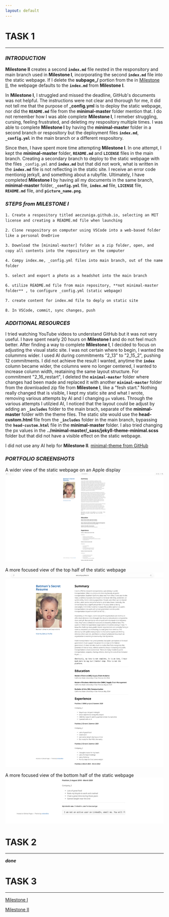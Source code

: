 ```yaml
---
layout: default
---
```


# **TASK 1**
* * * 

### _INTRODUCTION_
**Milestone II** creates a second **`index.md`** file nested in the responsitory and main branch used in **Milestone I**, incorporating the second **`index.md`** file into the static webpage. If I delete the **subpage_/** portion from the  in [Milestone II](https://aeczuniga.github.io/subpage_1/), the webpage defaults to the **`index.md`** from **Milestone I**. 

In **Milestone I**, I struggled and missed the deadline, GitHub's documents was not helpful. The instructions were not clear and thorough for me, it did not tell me that the purpose of **_config.yml** is to deploy  the  static webpage, nor did the **`README.md`** file from the **minimal-master** folder mention that. I do not remember how I was able complete **Milestone I**, I remeber struggling, cursing, feeling frustrated, and deleting my respository multiple times. I was able to complete **Milestone I** by having the **minimal-master** folder in a second branch or respository but the deployment files **`index.md`**, **`_config.yml`** in the main branch or a different respository. 

Since then, I have spent more time attempting **Milestone I**. In one attempt, I kept the **minimal-master** folder, **`README.md`** and **`LICENSE`** files in the main branch. Creating a secondary branch to deploy to the static webpage with the files `_config.yml` and **`index.md`** but that did not work, what is written in the **`index.md`** file is not reflecting in the static site. I receive an error code mentionig jerkyll, and something about a rubyfile. Ultimately, I have completed **Milestone I** by having all my documents in the same branch, **minimal-master** folder, **`_config.yml`** file, **`index.md`** file, **`LICENSE`** file, **`README.md`** file, and **`picture_name.png`**.



### _STEPS from MILESTONE I_
    
``1. Create a respository titled aeczuniga.github.io, selecting an MIT license and creating a README.md file when launching``
    
``2. Clone respository on computer using VSCode into a web-based folder like a personal OneDrive``
    
``3. Download the [minimal-master] folder as a zip folder, open, and copy all contents into the repository on the computer``
    
``4. Compy index.me, _config.yml files into main branch, out of the name folder``
    
``5. select and export a photo as a headshot into the main branch``
    
``6. utilize README.md file from main repository, **not minimal-master folder** , to configure _config.yml (static webpage)``
    
``7. create content for index.md file to deply on static site``
    
``8. In VSCode, commit, sync changes, push``


### _ADDITIONAL RESOURCES_
I tried watching YouTube videos to understand GitHub but it was not very useful. I have spent nearly 20 hours on **Milestone I** and do not feel much better. After finding a way to complete **Milestone I**, I decided to focus on adjusting the visual static site. I was not certain where to begin, I wanted the colummns wider. I used AI during commitments "2_13" to "2_15_2", pushing 12 commitments. I did not achieve the result I wanted, anytime the **`index`** column became wider, the columns were no longer centered, I wanted to increase column width, reataining the same layout structure. For commitment "2_16_restart", I deleted the **`minimal-master`** folder where changes had been made and replaced it with another **`minimal-master`** folder from the downloaded zip file from **Milestone I**, like a "fesh start." Nothing really changed that is visible, I kept my static site and what I wrote, removing various attempts by AI and I changing `px` values. Through the various attempts I utilzied AI, I noticed that the layout could be adjust by adding an **`_includes`** folder to the main brach, separate of the **minimal-master** folder with the theme files. The static site would use the **head-custom.html** file from the **`_includes`** folder in the main branch, bypassing the **`head-custom.html`** file in the **minimal-master** folder. I also tried changing the px values in the **../minimal-master/_sass/jekyll-theme-minimal.scss** folder but that did not have a visible effect on the static webpage.

I did not use any AI help for **Milestone II**. 
[minimal-theme from GitHub](https://github.com/pages-themes/minimal)

### _PORTFOLIO SCREENSHOTS_
A wider view of the static webpage on an Apple display
![0, wider view](../II_images/image_0.png)

A more focused view of the top half of the static webpage
![1, more focused view of the top half](../II_images/image_1.png)

A more focused view of the bottom half of the static webpage
![2, more focused view of the bottom half](../II_images/image_2.png)


# **TASK 2**
* * * 

***done***


# **TASK 3**
* * * 

[Milestone I](https://aeczuniga.github.io/)

[Milestone II](https://aeczuniga.github.io/subpage_1/)